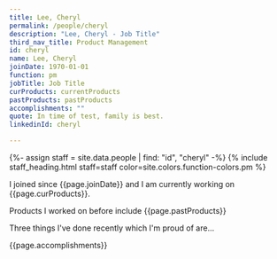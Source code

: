 ```yaml
---
title: Lee, Cheryl
permalink: /people/cheryl
description: "Lee, Cheryl - Job Title"
third_nav_title: Product Management
id: cheryl
name: Lee, Cheryl
joinDate: 1970-01-01
function: pm
jobTitle: Job Title
curProducts: currentProducts
pastProducts: pastProducts
accomplishments: ""
quote: In time of test, family is best.
linkedinId: cheryl

---
```


{%- assign staff = site.data.people | find: "id", "cheryl" -%}
{% include staff_heading.html staff=staff color=site.colors.function-colors.pm %}

<p>I joined since {{page.joinDate}} and I am currently working on {{page.curProducts}}.</p>

<p>Products I worked on before include {{page.pastProducts}}</p>

<p>Three things I've done recently which I'm proud of are...</p>
{{page.accomplishments}}

